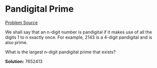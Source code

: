 # Pandigital Prime

[Problem Source](https://projecteuler.net/problem=41)

We shall say that an n-digit number is pandigital if it makes use of all the 
digits 1 to n exactly once. For example, 2143 is a 4-digit pandigital and is 
also prime.

What is the largest n-digit pandigital prime that exists?

**Solution:** 7652413